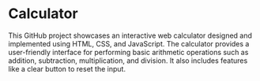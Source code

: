 # Calculator
This GitHub project showcases an interactive web calculator designed and implemented using HTML, CSS, and JavaScript. The calculator provides a user-friendly interface for performing basic arithmetic operations such as addition, subtraction, multiplication, and division. It also includes features like a clear button to reset the input. 
